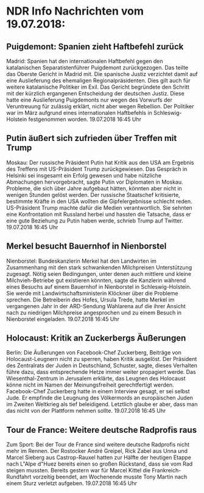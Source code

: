 # NDR Info Nachrichten vom 19.07.2018:


## Puigdemont: Spanien zieht Haftbefehl zurück
Madrid: Spanien hat den internationalen Haftbefehl gegen den katalanischen Separatistenführer Puigdemont zurückgezogen. Das teilte das Oberste Gericht in Madrid mit. Die spanische Justiz verzichtet damit auf eine Auslieferung des ehemaligen Regionalpräsidenten. Dies gilt auch für weitere katalanische Politiker im Exil. Das Gericht begründete den Schritt mit der kürzlich ergangenen Entscheidung der deutschen Justiz. Diese hatte eine Auslieferung Puigdemonts nur wegen des Vorwurfs der Veruntreuung für zulässig erklärt, nicht aber wegen Rebellion. Der Politiker war im März aufgrund eines internationalen Haftbefehls in Schleswig-Holstein festgenommen worden. 19.07.2018 16:45 Uhr 

## Putin äußert sich zufrieden über Treffen mit Trump
Moskau: Der russische Präsident Putin hat Kritik aus den USA am Ergebnis des Treffens mit US-Präsident Trump zurückgewiesen. Das Gespräch in Helsinki sei insgesamt ein Erfolg gewesen und habe nützliche Abmachungen hervorgebracht, sagte Putin vor Diplomaten in Moskau. Probleme, die sich über Jahre aufgebaut hätten, könnten aber nicht in wenigen Stunden gelöst werden. Der russische Staatschef kritisierte, bestimmte Kräfte in den USA wollten die Gipfelergebnisse schlecht reden. US-Präsident Trump machte dafür die Medien verantwortlich. Sie sehnten eine Konfrontation mit Russland herbei und hassten die Tatsache, dass er eine gute Beziehung zu Putin haben werde, schrieb Trump auf Twitter. 19.07.2018 16:45 Uhr 

## Merkel besucht Bauernhof in Nienborstel
Nienborstel: Bundeskanzlerin Merkel hat den Landwirten im Zusammenhang mit den stark schwankenden Milchpreisen Unterstützung zugesagt. Nötig seien Bedingungen, unter denen auch mittlere und kleine Milchvieh-Betriebe gut existieren könnten, sagte die Kanzlerin während eines Besuchs auf einem Bauernhof in Nienborstel in Schleswig-Holstein. Sie werde mit Landwirtschaftsministerin Klöckner über die Probleme sprechen. Die Betreiberin des Hofes, Ursula Trede, hatte Merkel im vergangenen Jahr in der ARD-Sendung Wahlarena auf die ihrer Ansicht nach zu niedrigen Milchpreise angesprochen und zu einem Besuch in Nienborstel eingeladen. 19.07.2018 16:45 Uhr 

## Holocaust: Kritik an Zuckerbergs Äußerungen
Berlin: Die Äußerungen von Facebook-Chef Zuckerberg, Beiträge von Holocaust-Leugnern nicht zu sperren, haben Kritik ausgelöst. Der Präsident des Zentralrats der Juden in Deutschland, Schuster, sagte, dieses Verhalten führe dazu, dass entsprechende Hetze immer weiter propagiert werde. Das Wiesenthal-Zentrum in Jerusalem erklärte, das Leugnen des Holocaust könne nicht im Namen der Meinungsfreiheit gerechtfertigt werden. Facebook-Chef Zuckerberg hatte in einem Interview gesagt, er sei selbst Jude. Er empfinde die Leugnung des Völkermords an europäischen Juden im Zweiten Weltkrieg als tief beleidigend. Letztlich glaube er aber, dass man das nicht von der Plattform nehmen sollte. 19.07.2018 16:45 Uhr 

## Tour de France: Weitere deutsche Radprofis raus
Zum Sport: Bei der Tour de France sind weitere deutsche Radprofis nicht mehr im Rennen. Der Rostocker André Greipel, Rick Zabel aus Unna und Marcel Sieberg aus Castrop-Rauxel hatten zur Hälfte der heutigen Etappe nach L"Alpe d"Huez bereits einen so großen Rückstand, dass sie vom Rad steigen mussten. Bereits gestern war für Marcel Kittel die Frankreich-Rundfahrt vorzeitig beendet, am Wochenende musste Tony Martin nach einem Sturz verletzt aufgeben. 19.07.2018 16:45 Uhr 
